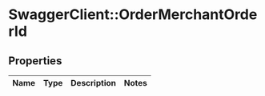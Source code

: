 # SwaggerClient::OrderMerchantOrderId

## Properties
Name | Type | Description | Notes
------------ | ------------- | ------------- | -------------


